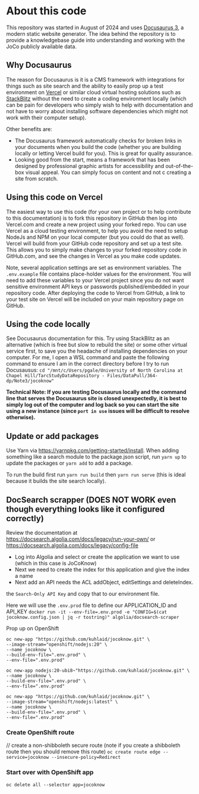 # About this code

This repository was started in August of 2024 and uses [Docusaurus 3](https://docusaurus.io), a modern static website generator. The idea behind the repository is to provide a knowledgebase guide into understanding and working with the JoCo publicly available data.

## Why Docusaurus

The reason for Docusaurus is it is a CMS framework with integrations for things such as site search and the ability to easily prop up a test environment on [Vercel](https://vercel.com) or similar cloud virtual hosting solutions such as [StackBlitz](https://stackblitz.com/) without the need to create a coding environment locally (which can be pain for developers who simply wish to help with documentation and not have to worry about installing software dependencies which might not work with their computer setup).

Other benefits are:

- The Docusaurus framework automatically checks for broken links in your documents when you build the code (whether you are building locally or letting Vercel build for you). This is great for quality assurance.
- Looking good from the start, means a framework that has been designed by professional graphic artists for accessibility and out-of-the-box visual appeal. You can simply focus on content and not c creating a site from scratch.

## Using this code on Vercel

The easiest way to use this code (for your own project or to help contribute to this documentation) is to fork this repository in GitHub then log into Vercel.com and create a new project using your forked repo. You can use Vercel as a cloud testing environment, to help you avoid the need to setup NodeJs and NPM on your local computer (but you could do that as well). Vercel will build from your GitHub code repository and set up a test site. This allows you to simply make changes to your forked repository code in GitHub.com, and see the changes in Vercel as you make code updates. 

Note, several application settings are set as environment variables. The `.env.example` file contains place-holder values for the environment. You will need to add these variables to your Vercel project since you do not want sensitive environment API keys or passwords published/embedded in your repository code. After deploying the code to Vercel from GitHub, a link to your test site on Vercel will be included on your main repository page on GitHub.

## Using the code locally

See Docusaurus documentation for this. Try using StackBlitz as an alternative (which is free but slow to rebuild the site) or some other virtual service first, to save you the headache of installing dependencies on your computer.
For me, I open a WSL command and paste the following command to ensure I am in the correct directory before I try to run Docusausus:
`cd "/mnt/c/Users/pgale/University of North Carolina at Chapel Hill/TarcStudyDataRepository - Files/DataPull/364-dp/Note3/jocoknow"`

**Technical Note: If you are testing Docusaurus locally and the command line that serves the Docusaurus site is closed unexpectedly, it is best to simply log out of the computer and log back so you can start the site using a new instance (since `port in use` issues will be difficult to resolve otherwise).**

## Update or add packages

Use Yarn via https://yarnpkg.com/getting-started/install. When adding something like a search module to the package.json script, run `yarn up` to update the packages or `yarn add` to add a package.

To run the build first run `yarn run build` then `yarn run serve` (this is ideal because it builds the site search locally).

## DocSearch scrapper (DOES NOT WORK even though everything looks like it configured correctly)

Review the documentation at https://docsearch.algolia.com/docs/legacy/run-your-own/ or https://docsearch.algolia.com/docs/legacy/config-file

- Log into Algolia and select or create the application we want to use (which in this case is JoCoKnow)
- Next we need to create the index for this application and give the index a name
- Next add an API needs the ACL addObject, editSettings and deleteIndex.

the `Search-Only API Key` and copy that to our environment file.

Here we will use the `.env.prod` file to define our APPLICATION_ID and API_KEY
`docker run -it --env-file=.env.prod -e "CONFIG=$(cat jocoknow.config.json | jq -r tostring)" algolia/docsearch-scraper`

Prop up on OpenShift

```used NodeJs 20
oc new-app "https://github.com/kuhlaid/jocoknow.git" \
--image-stream="openshift/nodejs:20" \
--name jocoknow \
--build-env-file=".env.prod" \
--env-file=".env.prod"
```


```does not work (no version 20)
oc new-app nodejs:20-ubi8~"https://github.com/kuhlaid/jocoknow.git" \
--name jocoknow \
--build-env-file=".env.prod" \
--env-file=".env.prod"
```

```does not work (uses version 16 as the latest)
oc new-app "https://github.com/kuhlaid/jocoknow.git" \
--image-stream="openshift/nodejs:latest" \
--name jocoknow \
--build-env-file=".env.prod" \
--env-file=".env.prod"
```



### Create OpenShift route

// create a non-shibboleth secure route (note if you create a shibboleth route then you should remove this route)
`oc create route edge --service=jocoknow --insecure-policy=Redirect`

### Start over with OpenShift app

`oc delete all --selector app=jocoknow`